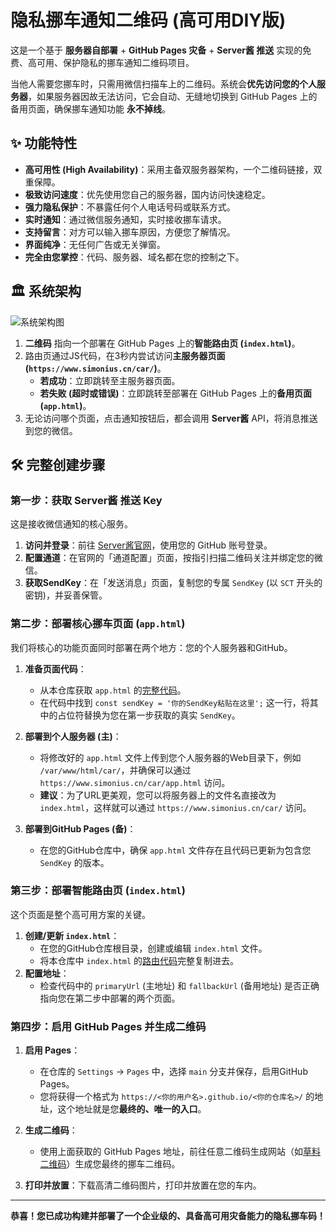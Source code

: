 # 隐私挪车通知二维码 (高可用DIY版)

这是一个基于 **服务器自部署** + **GitHub Pages 灾备** + **Server酱 推送** 实现的免费、高可用、保护隐私的挪车通知二维码项目。

当他人需要您挪车时，只需用微信扫描车上的二维码。系统会**优先访问您的个人服务器**，如果服务器因故无法访问，它会自动、无缝地切换到 GitHub Pages 上的备用页面，确保挪车通知功能 **永不掉线**。

## ✨ 功能特性

- **高可用性 (High Availability)**：采用主备双服务器架构，一个二维码链接，双重保障。
- **极致访问速度**：优先使用您自己的服务器，国内访问快速稳定。
- **强力隐私保护**：不暴露任何个人电话号码或联系方式。
- **实时通知**：通过微信服务通知，实时接收挪车请求。
- **支持留言**：对方可以输入挪车原因，方便您了解情况。
- **界面纯净**：无任何广告或无关弹窗。
- **完全由您掌控**：代码、服务器、域名都在您的控制之下。

## 🏛️ 系统架构

![系统架构图](https://user-images.githubusercontent.com/your-username/your-repo/your-image-url.png) <!-- 建议您用一个简单的流程图替换这里 -->

1.  **二维码** 指向一个部署在 GitHub Pages 上的**智能路由页 (`index.html`)**。
2.  路由页通过JS代码，在3秒内尝试访问**主服务器页面 (`https://www.simonius.cn/car/`)**。
    - **若成功**：立即跳转至主服务器页面。
    - **若失败 (超时或错误)**：立即跳转至部署在 GitHub Pages 上的**备用页面 (`app.html`)**。
3.  无论访问哪个页面，点击通知按钮后，都会调用 **Server酱** API，将消息推送到您的微信。

## 🛠️ 完整创建步骤

### 第一步：获取 Server酱 推送 Key

这是接收微信通知的核心服务。

1.  **访问并登录**：前往 [Server酱官网](http.sc.ftqq.com/)，使用您的 GitHub 账号登录。
2.  **配置通道**：在官网的「通道配置」页面，按指引扫描二维码关注并绑定您的微信。
3.  **获取SendKey**：在「发送消息」页面，复制您的专属 `SendKey` (以 `SCT` 开头的密钥)，并妥善保管。

### 第二步：部署核心挪车页面 (`app.html`)

我们将核心的功能页面同时部署在两个地方：您的个人服务器和GitHub。

1.  **准备页面代码**：
    - 从本仓库获取 `app.html` 的[完整代码](https://github.com/isimon3/car-qr/blob/main/app.html)。 <!-- 链接会自动适配 -->
    - 在代码中找到 `const sendKey = '你的SendKey粘贴在这里';` 这一行，将其中的占位符替换为您在第一步获取的真实 `SendKey`。

2.  **部署到个人服务器 (主)**：
    - 将修改好的 `app.html` 文件上传到您个人服务器的Web目录下，例如 `/var/www/html/car/`，并确保可以通过 `https://www.simonius.cn/car/app.html` 访问。
    - **建议**：为了URL更美观，您可以将服务器上的文件名直接改为 `index.html`，这样就可以通过 `https://www.simonius.cn/car/` 访问。

3.  **部署到GitHub Pages (备)**：
    - 在您的GitHub仓库中，确保 `app.html` 文件存在且代码已更新为包含您 `SendKey` 的版本。

### 第三步：部署智能路由页 (`index.html`)

这个页面是整个高可用方案的关键。

1.  **创建/更新 `index.html`**：
    - 在您的GitHub仓库根目录，创建或编辑 `index.html` 文件。
    - 将本仓库中 `index.html` 的[路由代码](https://github.com/isimon3/car-qr/blob/main/index.html)完整复制进去。 <!-- 链接会自动适配 -->
2.  **配置地址**：
    - 检查代码中的 `primaryUrl` (主地址) 和 `fallbackUrl` (备用地址) 是否正确指向您在第二步中部署的两个页面。

### 第四步：启用 GitHub Pages 并生成二维码

1.  **启用 Pages**：
    - 在仓库的 `Settings` -> `Pages` 中，选择 `main` 分支并保存，启用GitHub Pages。
    - 您将获得一个格式为 `https://<你的用户名>.github.io/<你的仓库名>/` 的地址，这个地址就是您**最终的、唯一的入口**。

2.  **生成二维码**：
    - 使用上面获取的 GitHub Pages 地址，前往任意二维码生成网站（如[草料二维码](https://cli.im/)）生成您最终的挪车二维码。

3.  **打印并放置**：下载高清二维码图片，打印并放置在您的车内。

---

**恭喜！您已成功构建并部署了一个企业级的、具备高可用灾备能力的隐私挪车码！**
